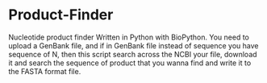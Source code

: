 # Product-Finder
Nucleotide product finder
Written in Python with BioPython. You need to upload a GenBank file, and if in GenBank file instead of sequence you have
sequence of N, then this script search across the NCBI your file, download it and search the sequence of product that you wanna
find and write it to the FASTA format file. 
